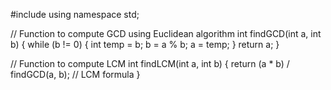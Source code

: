 #include <iostream>
using namespace std;

// Function to compute GCD using Euclidean algorithm
int findGCD(int a, int b) {
    while (b != 0) {
        int temp = b;
        b = a % b;
        a = temp;
    }
    return a;
}

// Function to compute LCM
int findLCM(int a, int b) {
    return (a * b) / findGCD(a, b);  // LCM formula
}

